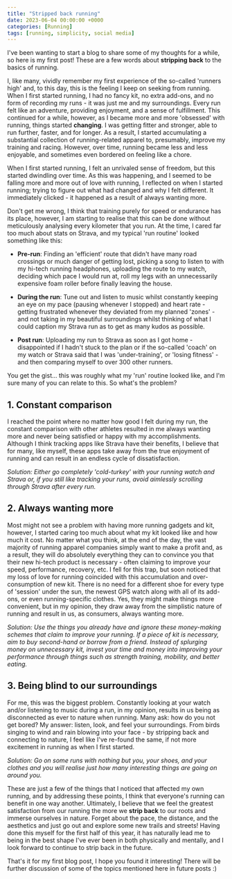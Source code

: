 ```yaml
---
title: "Stripped back running"
date: 2023-06-04 00:00:00 +0000
categories: [Running]
tags: [running, simplicity, social media]
---
```


I've been wanting to start a blog to share some of my thoughts for a while, so here is my first post! These are a few words about **stripping back** to the basics of running.

I, like many, vividly remember my first experience of the so-called 'runners high' and, to this day, this is the feeling I keep on seeking from running. When I first started running, I had no fancy kit, no extra add-ons, and no form of recording my runs - it was just me and my surroundings. Every run felt like an adventure, providing enjoyment, and a sense of fulfillment. This continued for a while, however, as I became more and more 'obsessed' with running, things started **changing**. I was getting fitter and stronger, able to run further, faster, and for longer. As a result, I started accumulating a substantial collection of running-related apparel to, presumably, improve my training and racing. However, over time, running became less and less enjoyable, and sometimes even bordered on feeling like a chore. 

When I first started running, I felt an unrivaled sense of freedom, but this started dwindling over time. As this was happening, and I seemed to be falling more and more out of love with running, I reflected on when I started running; trying to figure out what had changed and why I felt different. It immediately clicked - it happened as a result of always wanting more. 

Don't get me wrong, I think that training purely for speed or endurance has its place, however, I am starting to realise that this can be done without meticulously analysing every kilometer that you run. At the time, I cared far too much about stats on Strava, and my typical 'run routine' looked something like this:

* **Pre-run**: Finding an 'efficient' route that didn't have many road crossings or much danger of getting lost, picking a song to listen to with my hi-tech running headphones, uploading the route to my watch, deciding which pace I would run at, roll my legs with an unnecessarily expensive foam roller before finally leaving the house. 

* **During the run**: Tune out and listen to music whilst constantly keeping an eye on my pace (pausing whenever I stopped) and heart rate - getting frustrated whenever they deviated from my planned 'zones' - and not taking in my beautiful surroundings whilst thinking of what I could caption my Strava run as to get as many kudos as possible.

* **Post run**: Uploading my run to Strava as soon as I got home - disappointed if I hadn't stuck to the plan or if the so-called 'coach' on my watch or Strava said that I was  'under-training', or 'losing fitness' - and then comparing myself to over 300 other runners. 

You get the gist... this was roughly what my 'run' routine looked like, and I'm sure many of you can relate to this. So what's the problem? 

## 1. Constant comparison

I reached the point where no matter how good I felt during my run, the constant comparison with other athletes resulted in me always wanting more and never being satisfied or happy with my accomplishments. Although I think tracking apps like Strava have their benefits, I believe that for many, like myself, these apps take away from the true enjoyment of running and can result in an endless cycle of dissatisfaction. 


*Solution: Either go completely 'cold-turkey' with your running watch and Strava or, if you still like tracking your runs, avoid aimlessly scrolling through Strava after every run.*

## 2. Always wanting more

Most might not see a problem with having more running gadgets and kit, however, I started caring too much about what my kit looked like and how much it cost. No matter what you think, at the end of the day, the vast majority of running apparel companies simply want to make a profit and, as a result, they will do absolutely everything they can to convince you that their new hi-tech product is necessary - often claiming to improve your speed, performance, recovery, etc. I fell for this trap, but soon noticed that my loss of love for running coincided with this accumulation and over-consumption of new kit. There is no need for a different shoe for every type of 'session' under the sun, the newest GPS watch along with all of its add-ons, or even running-specific clothes. Yes, they might make things more convenient, but in my opinion, they draw away from the simplistic nature of running and result in us, as consumers, always wanting more. 

*Solution: Use the things you already have and ignore these money-making schemes that claim to improve your running. If a piece of kit is necessary, aim to buy second-hand or borrow from a friend. Instead of splurging money on unnecessary kit, invest your time and money into improving your performance through things such as strength training, mobility, and better eating.*

## 3. Being blind to our surroundings

For me, this was the biggest problem. Constantly looking at your watch and/or listening to music during a run, in my opinion, results in us being as disconnected as ever to nature when running. Many ask: how do you not get bored? My answer: listen, look, and feel your surroundings. From birds singing to wind and rain blowing into your face - by stripping back and connecting to nature, I feel like I've re-found the same, if not more excitement in running as when I first started. 

*Solution: Go on some runs with nothing but you, your shoes, and your clothes and you will realise just how many interesting things are going on around you.*

These are just a few of the things that I noticed that affected my own running, and by addressing these points, I think that everyone's running can benefit in one way another. Ultimately, I believe that we feel the greatest satisfaction from our running the more we **strip back** to our roots and immerse ourselves in nature. Forget about the pace, the distance, and the aesthetics and just go out and explore some new trails and streets! Having done this myself for the first half of this year, it has naturally lead me to being in the best shape I've ever been in both physically and mentally, and I look forward to continue to strip back in the future.

That's it for my first blog post, I hope you found it interesting! There will be further discussion of some of the topics mentioned here in future posts :)